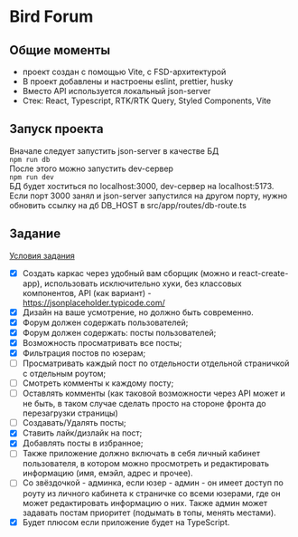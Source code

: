 # Bird Forum

## Общие моменты

- проект создан с помощью Vite, с FSD-архитектурой
- В проект добавлены и настроены eslint, prettier, husky
- Вместо API используется локальный json-server
- Стек: React, Typescript, RTK/RTK Query, Styled Components, Vite

## Запуск проекта

Вначале следует запустить json-server в качестве БД  
`npm run db`  
После этого можно запустить dev-сервер  
`npm run dev`  
БД будет хоститься по localhost:3000, dev-сервер на localhost:5173. Если порт 3000 занял и json-server
запустился на другом порту, нужно обновить ссылку на дб DB_HOST в src/app/routes/db-route.ts

## Задание

[Условия задания](https://docs.google.com/document/d/1_F24TUL52rvproT8LdBVGoXfjy_TapFkXocLxDLcupY/edit?tab=t.0)

- [x] Создать каркас через удобный вам сборщик (можно и react-create-app), использовать исключительно хуки, без классовых компонентов, API (как вариант) - https://jsonplaceholder.typicode.com/
- [x] Дизайн на ваше усмотрение, но должно быть современно.
- [x] Форум должен содержать пользователей;
- [x] Форум должен содержать: посты пользователей;
- [x] Возможность просматривать все посты;
- [x] Фильтрация постов по юзерам;
- [ ] Просматривать каждый пост по отдельности отдельной страничкой с отдельным роутом;
- [ ] Смотреть комменты к каждому посту;
- [ ] Оставлять комменты (как таковой возможности через API может и не быть, в таком случае сделать просто на стороне фронта до перезагрузки страницы)
- [ ] Создавать/Удалять посты;
- [x] Ставить лайк/дизлайк на пост;
- [x] Добавлять посты в избранное;
- [ ] Также приложение должно включать в себя личный кабинет пользователя, в котором можно просмотреть и редактировать информацию (имя, емэйл, адрес и прочее).
- [ ] Cо звёздочкой - админка, если юзер - админ - он имеет доступ по роуту из личного кабинета к страничке со всеми юзерами, где он может редактировать информацию о них. Также админ может задавать постам приоритет (подымать в топы, менять местами).
- [x] Будет плюсом если приложение будет на TypeScript.
